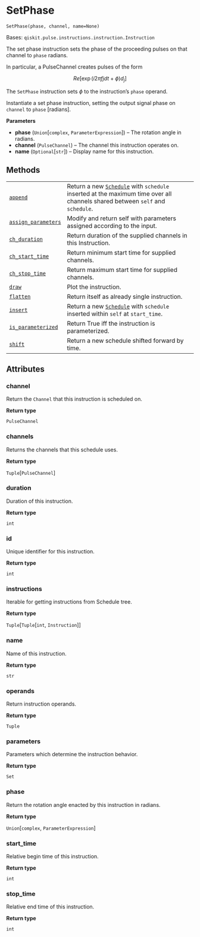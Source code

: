 # SetPhase

<span id="undefined" />

`SetPhase(phase, channel, name=None)`

Bases: `qiskit.pulse.instructions.instruction.Instruction`

The set phase instruction sets the phase of the proceeding pulses on that channel to `phase` radians.

In particular, a PulseChannel creates pulses of the form

$$
Re[\exp(i 2\pi f jdt + \phi) d_j]
$$

The `SetPhase` instruction sets $\phi$ to the instruction’s `phase` operand.

Instantiate a set phase instruction, setting the output signal phase on `channel` to `phase` \[radians].

**Parameters**

*   **phase** (`Union`\[`complex`, `ParameterExpression`]) – The rotation angle in radians.
*   **channel** (`PulseChannel`) – The channel this instruction operates on.
*   **name** (`Optional`\[`str`]) – Display name for this instruction.

## Methods

|                                                                                                                                                                                         |                                                                                                                                                                                                     |
| --------------------------------------------------------------------------------------------------------------------------------------------------------------------------------------- | --------------------------------------------------------------------------------------------------------------------------------------------------------------------------------------------------- |
| [`append`](qiskit.pulse.instructions.SetPhase.append#qiskit.pulse.instructions.SetPhase.append "qiskit.pulse.instructions.SetPhase.append")                                             | Return a new [`Schedule`](qiskit.pulse.Schedule#qiskit.pulse.Schedule "qiskit.pulse.Schedule") with `schedule` inserted at the maximum time over all channels shared between `self` and `schedule`. |
| [`assign_parameters`](qiskit.pulse.instructions.SetPhase.assign_parameters#qiskit.pulse.instructions.SetPhase.assign_parameters "qiskit.pulse.instructions.SetPhase.assign_parameters") | Modify and return self with parameters assigned according to the input.                                                                                                                             |
| [`ch_duration`](qiskit.pulse.instructions.SetPhase.ch_duration#qiskit.pulse.instructions.SetPhase.ch_duration "qiskit.pulse.instructions.SetPhase.ch_duration")                         | Return duration of the supplied channels in this Instruction.                                                                                                                                       |
| [`ch_start_time`](qiskit.pulse.instructions.SetPhase.ch_start_time#qiskit.pulse.instructions.SetPhase.ch_start_time "qiskit.pulse.instructions.SetPhase.ch_start_time")                 | Return minimum start time for supplied channels.                                                                                                                                                    |
| [`ch_stop_time`](qiskit.pulse.instructions.SetPhase.ch_stop_time#qiskit.pulse.instructions.SetPhase.ch_stop_time "qiskit.pulse.instructions.SetPhase.ch_stop_time")                     | Return maximum start time for supplied channels.                                                                                                                                                    |
| [`draw`](qiskit.pulse.instructions.SetPhase.draw#qiskit.pulse.instructions.SetPhase.draw "qiskit.pulse.instructions.SetPhase.draw")                                                     | Plot the instruction.                                                                                                                                                                               |
| [`flatten`](qiskit.pulse.instructions.SetPhase.flatten#qiskit.pulse.instructions.SetPhase.flatten "qiskit.pulse.instructions.SetPhase.flatten")                                         | Return itself as already single instruction.                                                                                                                                                        |
| [`insert`](qiskit.pulse.instructions.SetPhase.insert#qiskit.pulse.instructions.SetPhase.insert "qiskit.pulse.instructions.SetPhase.insert")                                             | Return a new [`Schedule`](qiskit.pulse.Schedule#qiskit.pulse.Schedule "qiskit.pulse.Schedule") with `schedule` inserted within `self` at `start_time`.                                              |
| [`is_parameterized`](qiskit.pulse.instructions.SetPhase.is_parameterized#qiskit.pulse.instructions.SetPhase.is_parameterized "qiskit.pulse.instructions.SetPhase.is_parameterized")     | Return True iff the instruction is parameterized.                                                                                                                                                   |
| [`shift`](qiskit.pulse.instructions.SetPhase.shift#qiskit.pulse.instructions.SetPhase.shift "qiskit.pulse.instructions.SetPhase.shift")                                                 | Return a new schedule shifted forward by time.                                                                                                                                                      |

## Attributes

<span id="undefined" />

### channel

Return the `Channel` that this instruction is scheduled on.

**Return type**

`PulseChannel`

<span id="undefined" />

### channels

Returns the channels that this schedule uses.

**Return type**

`Tuple`\[`PulseChannel`]

<span id="undefined" />

### duration

Duration of this instruction.

**Return type**

`int`

<span id="undefined" />

### id

Unique identifier for this instruction.

**Return type**

`int`

<span id="undefined" />

### instructions

Iterable for getting instructions from Schedule tree.

**Return type**

`Tuple`\[`Tuple`\[`int`, `Instruction`]]

<span id="undefined" />

### name

Name of this instruction.

**Return type**

`str`

<span id="undefined" />

### operands

Return instruction operands.

**Return type**

`Tuple`

<span id="undefined" />

### parameters

Parameters which determine the instruction behavior.

**Return type**

`Set`

<span id="undefined" />

### phase

Return the rotation angle enacted by this instruction in radians.

**Return type**

`Union`\[`complex`, `ParameterExpression`]

<span id="undefined" />

### start\_time

Relative begin time of this instruction.

**Return type**

`int`

<span id="undefined" />

### stop\_time

Relative end time of this instruction.

**Return type**

`int`
